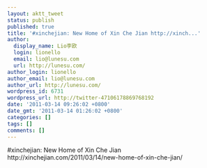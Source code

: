 ```yaml
---
layout: aktt_tweet
status: publish
published: true
title: '#xinchejian: New Home of Xin Che Jian http://xinch...'
author:
  display_name: Lio李欧
  login: lionello
  email: lio@lunesu.com
  url: http://lunesu.com/
author_login: lionello
author_email: lio@lunesu.com
author_url: http://lunesu.com/
wordpress_id: 6731
wordpress_url: http://twitter-47106178869768192
date: '2011-03-14 09:26:02 +0800'
date_gmt: '2011-03-14 01:26:02 +0800'
categories: []
tags: []
comments: []
---
```

<p>#xinchejian: New Home of Xin Che Jian http://xinchejian.com/2011/03/14/new-home-of-xin-che-jian/</p>
